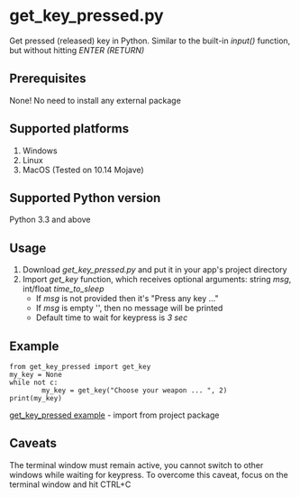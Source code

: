 # get_key_pressed.py #
Get pressed (released) key in Python.
Similar to the built-in *input()* function, but without hitting *ENTER (RETURN)*

## Prerequisites ##
None! No need to install any external package

## Supported platforms ##
1. Windows
2. Linux
3. MacOS (Tested on 10.14 Mojave)

## Supported Python version ##
Python 3.3 and above

## Usage ##
1. Download *get_key_pressed.py* and put it in your app's project directory
2. Import *get_key* function, which receives optional arguments: string *msg*, int/float *time_to_sleep*
    - If *msg* is not provided then it's "Press any key ..."
    - If *msg* is empty '', then no message will be printed
    - Default time to wait for keypress is *3 sec*

## Example  ##
```
from get_key_pressed import get_key
my_key = None
while not c:
        my_key = get_key("Choose your weapon ... ", 2)
print(my_key)
```

[get_key_pressed example](examples/example_get_key_pressed.py) - import from project package

## Caveats ##
The terminal window must remain active, you cannot switch to other windows while waiting for keypress.
To overcome this caveat, focus on the terminal window and hit CTRL+C
